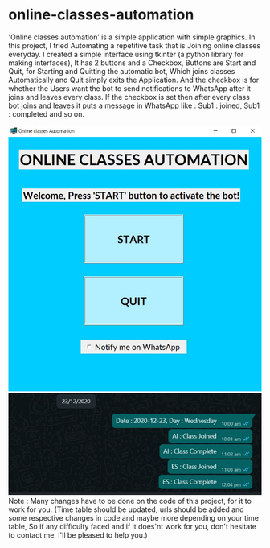 # online-classes-automation

'Online classes automation’ is a simple application with simple
graphics. In this project, I tried Automating a repetitive task that is Joining online classes 
everyday. 
I created a simple interface using tkinter (a python library for making interfaces), It has 
2 buttons and a Checkbox, Buttons are Start and Quit, for Starting and Quitting the automatic 
bot, Which joins classes Automatically and Quit simply exits the Application.
And the checkbox is for whether the Users want the bot to send notifications to WhatsApp 
after it joins and leaves every class.
If the checkbox is set then after every class bot joins and leaves it puts a message in 
WhatsApp like : Sub1 : joined, Sub1 : completed and so on.


![image](https://github.com/Yuvaraj19/online-classes-automation/blob/main/Capture.JPG)
![image](https://github.com/Yuvaraj19/online-classes-automation/blob/main/whatappJPG.JPG)
Note : Many changes have to be done on the code of this project, for it to work for you.
(Time table should be updated, urls should be added and some respective changes in code 
and maybe more depending on your time table, So if any difficulty faced and if it does'nt work 
for you, don't hesitate to contact me, I'll be pleased to help you.)
